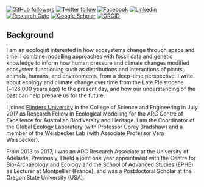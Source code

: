 
<!--
**FredSaltre/FredSaltre** is a ✨ _special_ ✨ repository because its `README.md` (this file) appears on your GitHub profile.

Here are some ideas to get you started:

- 🔭 I’m currently working on ...
- 🌱 I’m currently learning ...
- 👯 I’m looking to collaborate on ...
- 🤔 I’m looking for help with ...
- 💬 Ask me about ...
- 📫 How to reach me: ...
- 😄 Pronouns: ...
- ⚡ Fun fact: ...
-->
[![GitHub followers](https://img.shields.io/github/followers/FredSaltre?label=Follow&style=flat-square&logo=github&logoColor=white&colorB=0C0504)](https://github.com/login?return_to=%2FFredSaltre)
[![Twitter follow](https://img.shields.io/twitter/follow/FredSaltre?label=%20%40FredSaltre&style=flat-square&labelColor=2E7DEF&logo=twitter&logoColor=white&colorB=0D47A1)](https://twitter.com/FredSaltre)
[![Facebook](https://img.shields.io/badge/-Facebook-blue.svg?style=flat-square&logo=facebook&logoColor=white&colorB=0E55DA&labelColor=210EDA)](https://www.facebook.com/frederik.saltre.1)
[![Linkedin](https://img.shields.io/badge/-Linkedin-blue.svg?style=flat-square&logo=linkedin&logoColor=white&colorB=0E55DA&labelColor=210EDA)](https://www.linkedin.com/in/frédérik-saltré-75245766/)
[![Research Gate](https://img.shields.io/badge/-Research%20Gate-green.svg?style=flat-square&logo=researchgate&logoColor=white&colorB=616161&labelColor=00BFA5)](https://www.researchgate.net/profile/Frederik-Saltre)
[![Google Scholar](https://img.shields.io/badge/-Google%20Scholar-blue.svg?style=flat-square&logo=googlescholar&logoColor=white&colorB=2E7DEF&labelColor=2ECFEF)](https://scholar.google.com.au/citations?hl=en&user=evIzpWEAAAAJ)
[![ORCID](https://img.shields.io/badge/-ORCID-green.svg?style=flat-square&logo=orcid&logoColor=white&colorB=71DA0E&labelColor=0EDA11)](https://orcid.org/my-orcid?orcid=0000-0002-5040-3911)

## Background
I am an ecologist interested in how ecosystems change through space and time. I combine modelling approaches with fossil data and genetic knowledge to inform how human pressure and climate changes modified ecosystem functioning such as distributions and interactions of plants, animals, humans, and environments, from a deep-time perspective. I write about ecology and climate change over time from the Late Pleistocene (~126,000 years ago) to the present day, and how our understanding of the past can help prepare us for the future.

I joined <a href=“http://www.flinders.edu.au”>Flinders University</a> in the College of Science and Engineering in July 2017 as Research Fellow in Ecological Modelling for the ARC Centre of Excellence for Australian Biodiversity and Heritage. I am the Coordinator of the Global Ecology Laboratory (with Professor Corey Bradshaw) and a member of the Weisbecker Lab (with Associate Professor Vera Weisbecker).

From 2013 to 2017, I was an ARC Research Associate at the University of Adelaide. Previously, I held a joint one year appointment with the Centre for Bio-Archaeology and Ecology and the School of Advanced Studies (EPHE) as Lecturer at Montpellier (France), and was a Postdoctoral Scholar at the Oregon State University (USA).
